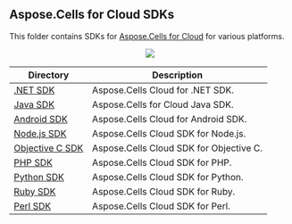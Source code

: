 
## Aspose.Cells for Cloud SDKs
This folder contains SDKs for [Aspose.Cells for Cloud](http://www.aspose.com/cloud/excel-api.aspx) for various platforms.

<p align="center">
  <a title="Download ZIP" href="https://github.com/asposecells/Aspose_Cells_Cloud/archive/master.zip">
     <img src="http://i.imgur.com/hwNhrGZ.png" />
  </a>
</p>

Directory | Description
--------- | -----------
[.NET SDK](Aspose.Cells_Cloud_SDK_for_.NET)  |  Aspose.Cells Cloud for .NET SDK.
[Java SDK](Aspose.Cells_Cloud_SDK_for_Java)  |  Aspose.Cells for Cloud Java SDK.
[Android SDK](Aspose.Cells-Cloud-SDK-for-Android) | Aspose.Cells Cloud for Android SDK.
[Node.js SDK](Aspose.Cells_Cloud_SDK_for_NodeJS) | Aspose.Cells Cloud SDK for Node.js.
[Objective C SDK](Aspose.Cells_Cloud_SDK_For_Objective_C) | Aspose.Cells Cloud SDK for Objective C.
[PHP SDK](Aspose.Cells_Cloud_SDK_For_PHP)  | Aspose.Cells Cloud SDK for PHP.
[Python SDK](Aspose.Cells_Cloud_SDK_For_Python) | Aspose.Cells Cloud SDK for Python.
[Ruby SDK](Aspose.Cells_Cloud_SDK_For_Ruby) | Aspose.Cells Cloud SDK for Ruby.
[Perl SDK](Aspose.Cells-Cloud-SDK-for-Perl) | Aspose.Cells Cloud SDK for Perl.